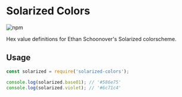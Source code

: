 # Solarized Colors
![npm](https://img.shields.io/npm/v/solarized-colors)

Hex value definitions for Ethan Schoonover's Solarized colorscheme.

## Usage

```javascript
const solarized = require('solarized-colors');
```  

```javascript
console.log(solarized.base01); // '#586e75'
console.log(solarized.violet); // '#6c71c4'
```

